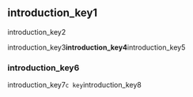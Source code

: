 ## introduction_key1
introduction_key2

introduction_key3**introduction_key4**introduction_key5

### introduction_key6
introduction_key7`c key`introduction_key8